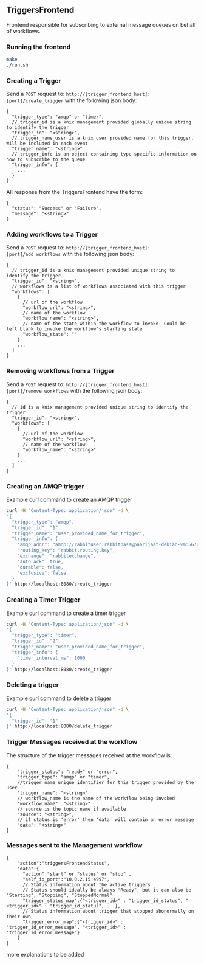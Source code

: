 ## TriggersFrontend

Frontend responsible for subscribing to external message queues on behalf of workflows. 

### Running the frontend
```bash
make
./run.sh
```

### Creating a Trigger 

Send a `POST` request to: `http://[trigger_frontend_host]:[port]/create_trigger` with the following json body:
```
{
  "trigger_type": "amqp" or "timer",
  // trigger_id is a knix management provided globally unique string to identify the trigger
  "trigger_id": "<string>",
  // trigger_name_user is a knix user provided name for this trigger. Will be included in each event
  "trigger_name": "<string>"
  // trigger_info is an object containing type specific information on how to subscribe to the queue
  "trigger_info": {
    ...
  }
}
```

All response from the TriggersFrontend have the form:
```
{
  "status": "Success" or "Failure",
  "message": "<string>"
}
```

### Adding workflows to a Trigger 

Send a `POST` request to: `http://[trigger_frontend_host]:[port]/add_workflows` with the following json body:
```
{
  // trigger_id is a knix management provided unique string to identify the trigger
  "trigger_id": "<string>",
  // workflows is a list of workflows associated with this trigger
  "workflows": [
    {
      // url of the workflow
      "workflow_url": "<string>",
      // name of the workflow
      "workflow_name": "<string>",
      // name of the state within the workflow to invoke. Could be left blank to invoke the workflow's starting state
      "workflow_state": ""
    }
    ...
  ]
}
```


### Removing workflows from a Trigger 

Send a `POST` request to: `http://[trigger_frontend_host]:[port]/remove_workflows` with the following json body:
```
{
  // id is a knix management provided unique string to identify the trigger
  "trigger_id": "<string>",
  "workflows": [
    {
      // url of the workflow
      "workflow_url": "<string>",
      // name of the workflow
      "workflow_name": "<string>"
    }
    ...
  ]
}
```

### Creating an AMQP trigger

Example curl command to create an AMQP trigger

```bash
curl -H "Content-Type: application/json" -d \
'{
  "trigger_type": "amqp",
  "trigger_id": "1",
  "trigger_name": "user_provided_name_for_trigger",
  "trigger_info": {
    "amqp_addr": "amqp://rabbituser:rabbitpass@paarijaat-debian-vm:5672/%2frabbitvhost",
    "routing_key": "rabbit.routing.key",
    "exchange": "rabbitexchange",
    "auto_ack": true,
    "durable": false,
    "exclusive": false
  }
}' http://localhost:8080/create_trigger
```

### Creating a Timer Trigger

Example curl command to create a timer trigger

```bash
curl -H "Content-Type: application/json" -d \
'{
  "trigger_type": "timer",
  "trigger_id": "2",
  "trigger_name": "user_provided_name_for_trigger",
  "trigger_info": {
    "timer_interval_ms": 1000
  }
}' http://localhost:8080/create_trigger
```

### Deleting a trigger

Example curl command to delete a trigger

```bash
curl -H "Content-Type: application/json" -d \
'{
  "trigger_id": "1"
}' http://localhost:8080/delete_trigger
```



### Trigger Messages received at the workflow

The structure of the trigger messages received at the workflow is:

```
{
    "trigger_status": "ready" or "error",
    "trigger_type": "amqp" or "timer",
    //trigger_name unique identifier for this trigger provided by the user
    "trigger_name": "<string>"
    // workflow_name is the name of the workflow being invoked
    "workflow_name": "<string>"
    // source is the topic name if available
    "source": "<string>",
    // if status is 'error' then 'data' will contain an error message
    "data": "<string>"
}
```


### Messages sent to the Management workflow

```
{
    "action":"triggersFrontendStatus",
    "data":{
      "action":"start" or "status" or "stop" ,
      "self_ip_port":"10.0.2.15:4997",
      // Status information about the active triggers
      // Status should ideally be always "Ready", but it can also be "Starting", "Stopping", "StoppedNormal"
      "trigger_status_map":{"<trigger_id>" : "trigger_id_status", "<trigger_id>" : "trigger_id_status", ...},
      // Status information about trigger that stopped abonormally on their own
      "trigger_error_map":{"<trigger_id>" : "trigger_id_error_message", "<trigger_id>" : "trigger_id_error_message"}
    }
}
```

more explanations to be added